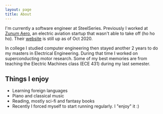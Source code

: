 ```yaml
---
layout: page
title: About
---
```


I'm currently a software engineer at SteelSeries. Previously I worked at [Zunum Aero](https://en.wikipedia.org/wiki/Zunum_Aero), an electric aviation startup that wasn't able to take off (ho ho ho). Their [website](https://zunum.aero/) is still up as of Oct 2020.

In college I studied computer engineering then stayed another 2 years to do my masters in Electrical Engineering. During that time I worked on superconducting motor research. Some of my best memories are from teaching the Electric Machines class (ECE 431) during my last semester. 

## Things I enjoy

- Learning foreign languages
- Piano and classical music
- Reading, mostly sci-fi and fantasy books
- Recently I forced myself to start running regularly. I "enjoy" it :)
